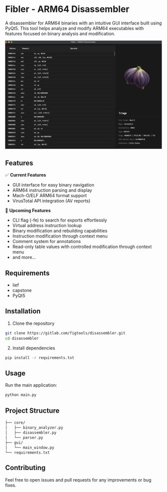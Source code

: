 # Fibler - ARM64 Disassembler

A disassembler for ARM64 binaries with an intuitive GUI interface built using PyQt5. This tool helps analyze and modify ARM64 executables with features focused on binary analysis and modification.

![Fibler Preview](./docs/images/preview.png)

## Features

✅ **Current Features**
- GUI interface for easy binary navigation
- ARM64 instruction parsing and display
- Mach-O/ELF ARM64 format support
- VirusTotal API integration (AV reports)

🚧 **Upcoming Features**
- CLI flag (-fe) to search for exports effortlessly
- Virtual address instruction lookup
- Binary modification and rebuilding capabilities
- Instruction modification through context menu
- Comment system for annotations
- Read-only table values with controlled modification through context menu
- and more...

## Requirements

- lief
- capstone
- PyQt5

## Installation

1. Clone the repository
```bash
git clone https://gitlab.com/figtools/disassembler.git
cd disassembler
```

2. Install dependencies
```bash
pip install -r requirements.txt
```

## Usage

Run the main application:
```bash
python main.py
```

## Project Structure

```
├── core/
│   ├── binary_analyzer.py
│   ├── disassembler.py
│   └── parser.py
├── gui/
│   └── main_window.py
└── requirements.txt
```

## Contributing

Feel free to open issues and pull requests for any improvements or bug fixes.